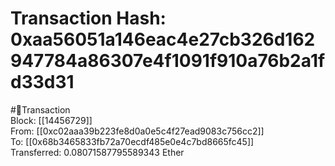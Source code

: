 
Transaction Hash: 0xaa56051a146eac4e27cb326d162947784a86307e4f1091f910a76b2a1fd33d31
====================================================================================
  
#💸Transaction  
Block: [[14456729]]  
From: [[0xc02aaa39b223fe8d0a0e5c4f27ead9083c756cc2]]  
To: [[0x68b3465833fb72a70ecdf485e0e4c7bd8665fc45]]  
Transferred: 0.08071587795589343 Ether